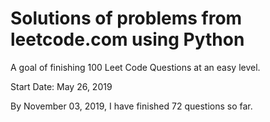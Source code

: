 # Solutions of problems from leetcode.com using Python

A goal of finishing 100 Leet Code Questions at an easy level.

Start Date: May 26, 2019

By November 03, 2019, I have finished 72 questions so far.



